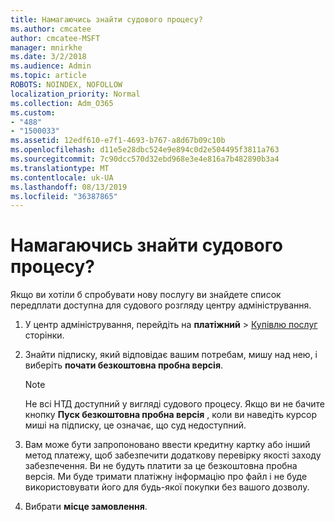 ```yaml
---
title: Намагаючись знайти судового процесу?
ms.author: cmcatee
author: cmcatee-MSFT
manager: mnirkhe
ms.date: 3/2/2018
ms.audience: Admin
ms.topic: article
ROBOTS: NOINDEX, NOFOLLOW
localization_priority: Normal
ms.collection: Adm_O365
ms.custom:
- "488"
- "1500033"
ms.assetid: 12edf610-e7f1-4693-b767-a8d67b09c10b
ms.openlocfilehash: d11e5e28dbc524e9e894c0d2e504495f3811a763
ms.sourcegitcommit: 7c90dcc570d32ebd968e3e4e816a7b482890b3a4
ms.translationtype: MT
ms.contentlocale: uk-UA
ms.lasthandoff: 08/13/2019
ms.locfileid: "36387865"
---
```

# <a name="trying-to-find-a-trial"></a>Намагаючись знайти судового процесу?

Якщо ви хотіли б спробувати нову послугу ви знайдете список передплати доступна для судового розгляду центру адміністрування.
  
1. У центр адміністрування, перейдіть на **платіжний** \> [Купівлю послуг](https://go.microsoft.com/fwlink/p/?linkid=868433) сторінки.

2. Знайти підписку, який відповідає вашим потребам, мишу над нею, і виберіть **почати безкоштовна пробна версія**.

    > [!NOTE]
    > Не всі НТД доступний у вигляді судового процесу. Якщо ви не бачите кнопку **Пуск безкоштовна пробна версія** , коли ви наведіть курсор миші на підписку, це означає, що суд недоступний.
  
3. Вам може бути запропоновано ввести кредитну картку або інший метод платежу, щоб забезпечити додаткову перевірку якості заходу забезпечення. Ви не будуть платити за це безкоштовна пробна версія. Ми буде тримати платіжну інформацію про файл і не буде використовувати його для будь-якої покупки без вашого дозволу.

4. Вибрати **місце замовлення**.